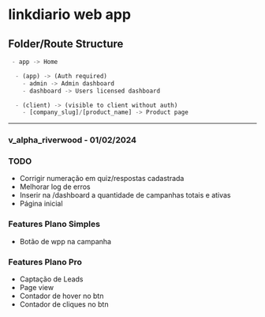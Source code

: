 # linkdiario web app

## Folder/Route Structure 
```ts
 - app -> Home

  - (app) -> (Auth required)
    - admin -> Admin dashboard
    - dashboard -> Users licensed dashboard

  - (client) -> (visible to client without auth)
    - [company_slug]/[product_name] -> Product page
```
---

### v_alpha_riverwood - 01/02/2024

### TODO 
 <!-- - Adicionar na criação/update da campanha a opção de agendar a publicação -->
 - Corrigir numeração em quiz/respostas cadastrada
 - Melhorar log de erros
 - Inserir na /dashboard a quantidade de campanhas totais e ativas
 - Página inicial
 
### Features Plano Simples

 - Botão de wpp na campanha
 
 ### Features Plano Pro

 - Captação de Leads
 - Page view
 - Contador de hover no btn
 - Contador de cliques no btn